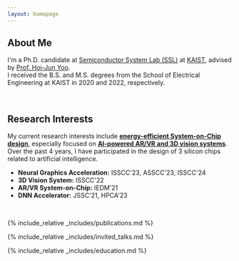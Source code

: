```yaml
---
layout: homepage
---
```


## About Me

I'm a Ph.D. candidate at [Semiconductor System Lab (SSL)](http://ssl.kaist.ac.kr) at [KAIST](https://kaist.ac.kr), advised by [Prof. Hoi-Jun Yoo](http://ssl.kaist.ac.kr/Professor.php).  
I received the B.S. and M.S. degrees from the School of Electrical Engineering at KAIST in 2020 and 2022, respectively.
  
<br/>

## Research Interests
My current research interests include <u>**energy-efficient System-on-Chip design**</u>, especially focused on <u>**AI-powered AR/VR and 3D vision systems**</u>. Over the past 4 years, I have participated in the design of 3 silicon chips related to artificial intelligence.
- **Neural Graphics Acceleration:** ISSCC'23, ASSCC'23, ISSCC'24
- **3D Vision System:** ISSCC'22
- **AR/VR System-on-Chip:** IEDM'21
- **DNN Accelerator:** JSSC'21, HPCA'23

<br/> 

{% include_relative _includes/publications.md %}  

{% include_relative _includes/invited_talks.md %}  
         
{% include_relative _includes/education.md %}  
